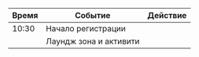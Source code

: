 | Время | Событие                                    | Действие                                                                                  |
| ----- | ------------------------------------------ | ----------------------------------------------------------------------------------------- |
| 10:30 | Начало регистрации                         |  |
|       | Лаундж зона и активити                     |                                                                                           |
